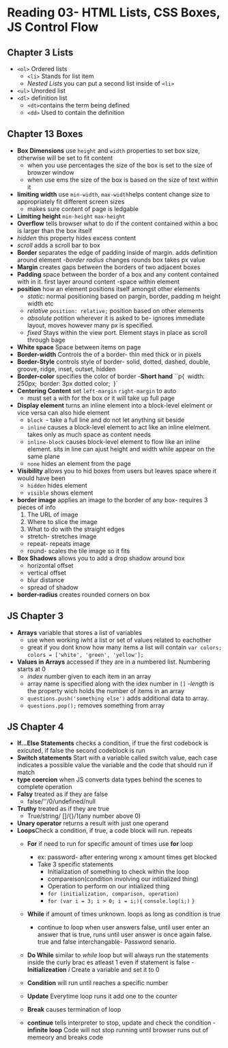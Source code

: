 # Reading 03- HTML Lists, CSS Boxes, JS Control Flow

## Chapter 3 Lists

- `<ol>` Ordered lists
  - `<li>` Stands for list item
  - *Nested Lists* you can put a second list inside of `<li>`
- `<ul>` Unorded list
- `<dl>` definition list
  - `<dt>`contains the term being defined
  - `<dd>` Used to contain the definition

## Chapter 13 Boxes

- **Box Dimensions** use `height` and `width` properties to set box size, otherwise will be set to fit content
  - when you use percentages the size of the box is set to the size of browzer window
  - when use ems the size of the box is based on the size of text within it
- **limiting width** use `min-width`, `max-width`helps content change size to appropriately fit different screen sizes
  - makes sure content of page is ledgable
- **Limiting height** `min-height` `max-height`
- **Overflow** tells browser what to do if the content contained within a boc is larger than the box itself
 - *hidden* this property hides excess content
 - *scroll* adds a scroll bar to box
- **Border** separates the edge of padding inside of margin. adds definition around element
  -*border radius* changes rounds box takes px value
- **Margin** creates gaps between the borders of two adjacent boxes
- **Padding** space between the border of a box and any content contained with in it. first layer around content
  -space within element
- **position** how an element positions itself amongst other elements
  - *static*: normal positioning based on pargin, border, padding m height width etc
  - *relative* `position: relative;` position based on other elements
  - *absolute* potition wherever it is asked to be- ignores immediate layout, moves however many px is specified.
  - *fixed* Stays within the view port. Element stays in place as scroll through bage
- **White space** Space between items on page
- **Border-width** Controls the of a border- thin med thick or in pixels
- **Border-Style** controls style of border- solid, dotted, dashed, double, groove, ridge, inset, outset, hidden
- **Border-color** specifies the color of border
-**Short hand**
 ``p{`
      `width: 250px;`
      `border: 3px dotted color;`
  `}`
- **Centering Content** set `left-margin` `right-margin` to auto
  - must set a with for the box or it will take up full page
- **Display element** turns an inline element into a block-level elelment or vice versa can also hide element
  - `block `- take a full line and do not let anything sit beside
  - `inline` causes a block-level element to act like an inline elelment. takes only as much space as content needs
  - `inline-block` causes block-level element to flow like an inline element. sits in line can ajust height and width while appear on the same plane
  - `none` hides an element from the page
- **Visibility**  allows you to hid boxes from users but leaves space where it would have been
  - `hidden` hides element
  - `visible` shows element
- **border image** applies an image to the border of any box- requires 3 pieces of info
  1. The URL of image
  2. Where to slice the image
  3. What to do with the straight edges
    - stretch- stretches image
    - repeat- repeats image
    - round- scales the tile image so it fits
- **Box Shadows** allows you to add a drop shadow around box
  - horizontal offset
  - vertical offset
  - blur distance
  - spread of shadow
- **border-radius** creates rounded corners on box

## JS Chapter 3 

- **Arrays** variable that stores a list of variables
  - use when working iwht a list or set of values related to eachother
  - great if you dont know how many items a list will contain
  `var colors;`
  `colors = ['white', 'green', 'yellow'];`
- **Values in Arrays** accessed if they are in a numbered list. Numbering starts at 0
  - *index* number given to each item in an array
  - array name is specified along with the idex number in `[]`
  -*length* is the property wich holds the number of items in an array
  - `questions.push('something else')` adds additional data to array.
  - `questions.pop();` removes something from array

## JS Chapter 4

- **If...Else Statements** checks a condition, if true the first codebock is exicuted, if false the second codeblock is run
- **Switch statements** Start with a variable called switch value, each case indicates a possible value the variable and the code that should run if match
- **type coercion** when JS converts data types behind the scenes to complete operation
- **Falsy** treated as if they are false
  - false/''/0/undefined/null
- **Truthy** treated as if they are true
  - True/string/ []/{}/1(any number above 0)
- **Unary operator** returns a result with just one operand
- **Loops**Check a condition, if true, a code block will run. repeats
  - **For** if need to run for specific amount of times use **for** loop
    - ex: password- after entering wrong x amount times get blocked
    - Take 3 specific statements
      - Initialization of something to check within the loop
      - compareison(condition involving our intitialized thing)
      - Operation to perform on our intialized thing
      - `for (initialization, comparison, operation)`
      - `for (var i = 3; i > 0; i = i;){`
        `console.log(i;)`
      `}`
  - **While** if amount of times unknown. loops as long as condition is true
    - continue to loop when user answers false, until user enter an answer that is true, runs until user answer is once again false. true and false interchangable- Password senario.
    

  - **Do While** similar to *while* loop but will always run the statements inside the curly brac es atleast 1 even if statement is false
  -**Initializeation** *i* Create a variable and set it to 0
  - **Condition** will run until reaches a specific number
  - **Update** Everytime loop runs it add one to the counter
  - **Break** causes termination of loop
  - **continue** tells interpreter to stop, update and check the condition
  -**infinite loop** Code will not stop running until browser runs out of memeory and breaks code
